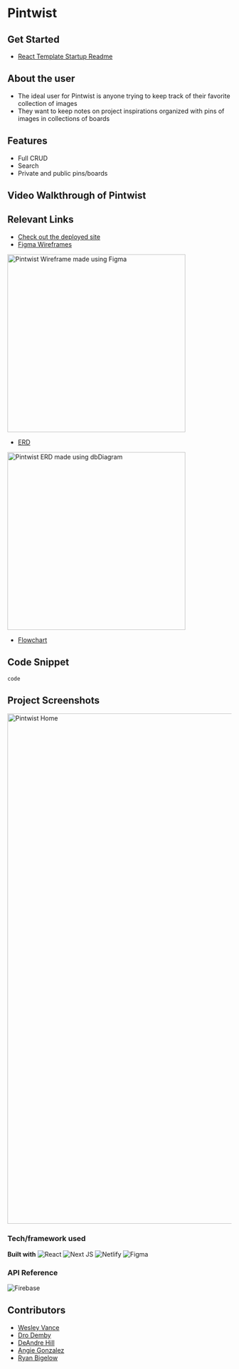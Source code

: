 # Pintwist

## Get Started
- [React Template Startup Readme](./templateReadMe.md)

## About the user
- The ideal user for Pintwist is anyone trying to keep track of their favorite collection of images
- They want to keep notes on project inspirations organized with pins of images in collections of boards

## Features
- Full CRUD
- Search
- Private and public pins/boards

## Video Walkthrough of Pintwist


## Relevant Links
- [Check out the deployed site](#your-link)
- [Figma Wireframes](https://www.figma.com/file/WFw7x0oOBQEP4dRlcJmP9n/View-Pins%2FView-Community-Pins?node-id=0%3A1&t=jirkmuw0a5ElQ3E9-0)

<img width="400" alt="Pintwist Wireframe made using Figma" src="https://user-images.githubusercontent.com/114124374/215930863-2d30d1c5-e98f-45f2-8680-153095f64ff4.png">

- [ERD](https://dbdiagram.io/d/63d9b220296d97641d7d82da)

<img width="400" alt="Pintwist ERD made using dbDiagram" src="https://user-images.githubusercontent.com/114124374/215928144-6dfd3030-ff2c-483a-af68-0a2a02ea3eec.png">

- [Flowchart](https://docs.google.com/presentation/d/14K_78brmF34xRmJyRNIkDXiTfvUEtoJqHEhZ1VRxHyk/edit?usp=sharing)

## Code Snippet
```
code
```

## Project Screenshots
<img width="1148" alt="Pintwist Home" src="your-link.png">

### Tech/framework used
**Built with** 
![React](https://img.shields.io/badge/react-%2320232a.svg?style=for-the-badge&logo=react&logoColor=%2361DAFB)
![Next JS](https://img.shields.io/badge/Next-black?style=for-the-badge&logo=next.js&logoColor=white)
![Netlify](https://img.shields.io/badge/netlify-%23000000.svg?style=for-the-badge&logo=netlify&logoColor=#00C7B7)
![Figma](https://img.shields.io/badge/figma-%23F24E1E.svg?style=for-the-badge&logo=figma&logoColor=white)

### API Reference
![Firebase](https://img.shields.io/badge/firebase-%23039BE5.svg?style=for-the-badge&logo=firebase)

## Contributors
- [Wesley Vance](https://github.com/wesleybvance)
- [Dro Demby](https://github.com/champayneblk)
- [DeAndre Hill](https://github.com/Dede-Git)
- [Angie Gonzalez](https://github.com/AngieMGonzalez)
- [Ryan Bigelow](https://github.com/ryanmbigelow)
